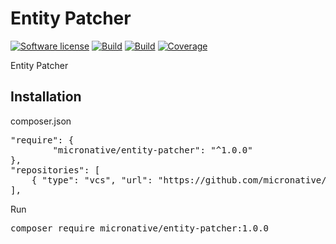 # Entity Patcher
[![Software license][ico-license]](README.md)
[![Build][ico-build-7.4]][link-build]
[![Build][ico-build-8.0]][link-build]
[![Coverage][ico-codecov]][link-codecov]

[ico-license]: https://img.shields.io/github/license/nrk/predis.svg?style=flat-square
[ico-build-7.4]: https://github.com/micronative/entity-patcher/actions/workflows/php-7.4.yml/badge.svg
[ico-build-8.0]: https://github.com/micronative/entity-patcher/actions/workflows/php-8.0.yml/badge.svg
[ico-codecov]: https://codecov.io/gh/micronative/entity-patcher/branch/master/graph/badge.svg

[link-build]: https://github.com/micronative/entity-patcher/actions
[link-codecov]: https://codecov.io/gh/micronative/entity-patcher


Entity Patcher

## Installation
composer.json
<pre>
"require": {
        "micronative/entity-patcher": "^1.0.0"
},
"repositories": [
    { "type": "vcs", "url": "https://github.com/micronative/entity-patcher" }
],
</pre>

Run 
<pre>
composer require micronative/entity-patcher:1.0.0
</pre>
